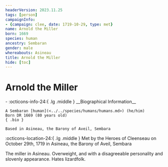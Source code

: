 ```yaml
---
headerVersion: 2023.11.25
tags: [person]
campaignInfo:
- {campaign: clee, date: 1719-10-29, type: met}
name: Arnold the Miller
born: 1669
species: human
ancestry: Sembaran
gender: male
whereabouts: Asineau
title: Arnold the Miller
hide: [toc]
---
```


# Arnold the Miller
<div class="grid cards ext-narrow-margin ext-one-column" markdown>
- :octicons-info-24:{ .lg .middle } __Biographical Information__

    A Sembaran [human](<../../species/humans/humans.md>) (he/him)  
    Born DR 1669 (80 years old)  
    { .bio }

    Based in Asineau, the Barony of Aveil, Sembara
</div>



:octicons-location-24:{ .lg .middle } Met by the Heroes of Cleenseau on October 29th, 1719 in Asineau, the Barony of Aveil, Sembara  


The miller in Asineau. Overweight, and with a disagreeable personality and slovenly appearance. Hates lizardfolk. 